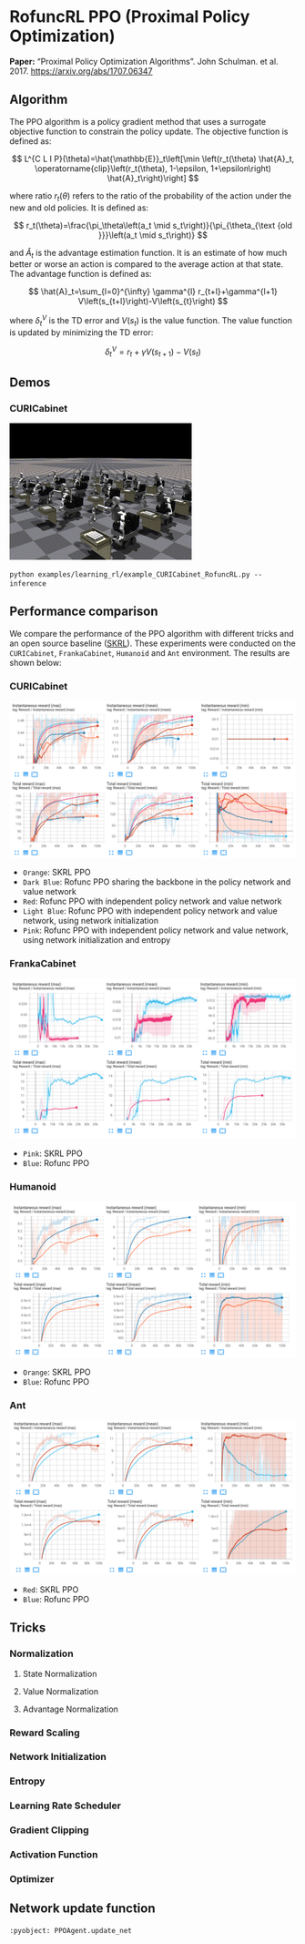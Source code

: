 # RofuncRL PPO (Proximal Policy Optimization)

**Paper:** “Proximal Policy Optimization Algorithms”. John Schulman. et al. 2017. https://arxiv.org/abs/1707.06347

## Algorithm 

The PPO algorithm is a policy gradient method that uses a surrogate objective function to constrain the policy update. 
The objective function is defined as:

$$
    L^{C L I P}(\theta)=\hat{\mathbb{E}}_t\left[\min \left(r_t(\theta) \hat{A}_t, \operatorname{clip}\left(r_t(\theta), 1-\epsilon, 1+\epsilon\right) \hat{A}_t\right)\right]
$$


where ratio $r_t(\theta)$ refers to the ratio of the probability of the action under the new and old policies. It is defined as:

$$
    r_t(\theta)=\frac{\pi_\theta\left(a_t \mid s_t\right)}{\pi_{\theta_{\text {old }}}\left(a_t \mid s_t\right)}
$$


and $\hat{A}_t$ is the advantage estimation function. It is an estimate of how much better or worse an action is compared to the average action at that state. The advantage function is defined as:

$$
    \hat{A}_t=\sum_{l=0}^{\infty} \gamma^{l} r_{t+l}+\gamma^{l+1} V\left(s_{t+l}\right)-V\left(s_{t}\right)
$$


where $\delta_t^V$ is the TD error and $V(s_t)$ is the value function. The value function is updated by minimizing the TD error:

$$
    \delta_t^V=r_t+\gamma V\left(s_{t+1}\right)-V\left(s_{t}\right)
$$


## Demos

### CURICabinet

![CURICabinet](../../../img/task_gif/CURICabinetRofuncRLPPO.gif)

```shell
python examples/learning_rl/example_CURICabinet_RofuncRL.py --inference
```
## Performance comparison

We compare the performance of the PPO algorithm with different tricks and an open source baseline 
([SKRL](https://github.com/Toni-SM/skrl/tree/main)). These experiments were conducted on the `CURICabinet`, `FrankaCabinet`, `Humanoid` and `Ant` environment. The results are shown below:

### CURICabinet
![CURICabinet](../../../img/RofuncPPO_CURICabinet_perf.png)
- `Orange`: SKRL PPO
- `Dark Blue`: Rofunc PPO sharing the backbone in the policy network and value network
- `Red`: Rofunc PPO with independent policy network and value network
- `Light Blue`: Rofunc PPO with independent policy network and value network, using network initialization
- `Pink`: Rofunc PPO with independent policy network and value network, using network initialization and entropy

### FrankaCabinet
![FrankaCabinet](../../../img/RofuncPPO_FrankaCabinet_perf.png)
- `Pink`: SKRL PPO
- `Blue`: Rofunc PPO

### Humanoid
![Humanoid](../../../img/RofuncPPO_Humanoid_perf.png)
- `Orange`: SKRL PPO
- `Blue`: Rofunc PPO

### Ant
![Ant](../../../img/RofuncPPO_Ant_perf.png)
- `Red`: SKRL PPO
- `Blue`: Rofunc PPO

## Tricks

### Normalization

1. State Normalization

2. Value Normalization

3. Advantage Normalization

### Reward Scaling

### Network Initialization

### Entropy

### Learning Rate Scheduler

### Gradient Clipping

### Activation Function

### Optimizer

## Network update function

```{literalinclude} ../../../../rofunc/learning/RofuncRL/agents/online/ppo_agent.py
:pyobject: PPOAgent.update_net
```